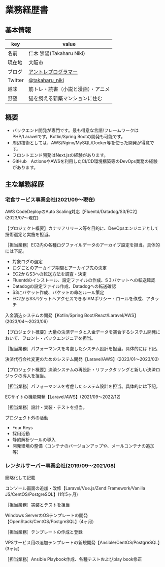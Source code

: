 # 業務経歴書

## 基本情報

|key|value|
|----|----|
|名前|仁木 崇陽(Takaharu Niki)|
|現在地|大阪市|
|ブログ|[アントレプログラマー](https://entreprogrammer.jp/)
|Twitter|[@takaharu_niki](https://twitter.com/takaharu_niki)|
|趣味|筋トレ・読書（小説と漫画）・アニメ|
|野望|猫を飼える新築マンションに住む|

## 概要

- バックエンド開発が専門です。最も得意な言語/フレームワークはPHP/Laravelです。Kotlin/Spring Bootの開発も可能です。
- 周辺技術としては、AWS/Nginx/MySQL/Docker等を使った開発が得意です。
- フロントエンド開発はNext.jsの経験があります。
- GitHub　ActionsやAWSを利用したCI/CD環境構築等のDevOps業務の経験があります。

## 主な業務経歴

### 宅食サービス事業会社(2021/09〜現在)

AWS CodeDeployのAuto Scaling対応【Fluentd/Datadog/S3/EC2】(2023/07〜現在)

【プロジェクト概要】カナリアリリース等を目的に、DevOpsエンジニアとして技術選定と実施を担当。

［担当業務］EC2内の各種ログファイルデータのアーカイブ設定を担当。具体的には下記。
- 対象ログの選定
- ログごとのアーカイブ期間とアーカイブ先の決定
- EC2からS3への転送方法を調査・決定
- Fluentdのインストール、設定ファイルの作成、S３バケットへの転送確認
- Datadogの設定ファイル作成、Datadogへの転送確認
- S3にバケット作成、バケットの命名ルール策定
- EC2からS3バケットへアクセスできるIAMポリシー・ロールを作成、アタッチ

<!---
［担当業務］EC2内の設定ファイルをGitHubで管理。

［担当業務］VPC設計

［担当業務］NAT　gatewaysの導入

［担当業務］CodeDeployの導入

［担当業務］CodeDeployの導入

［担当業務］AMIの導入

--->

入金消込システムの開発【Kotlin/Spring Boot/React/Laravel/AWS】(2023/04〜2023/06)

【プロジェクト概要】大量の決済データと入金データを突合するシステム開発において、フロント・バックエンジニアを担当。

［担当業務］パフォーマンスを考慮したシステム設計を担当。具体的には下記。

決済代行会社変更のためのシステム開発【Laravel/AWS】(2023/01〜2023/03)

【プロジェクト概要】決済システムの再設計・リファクタリングと新しい決済ロジックの導入を担当。

［担当業務］パフォーマンスを考慮したシステム設計を担当。具体的には下記。

ECサイトの機能開発【Laravel/AWS】(2021/09〜2022/12)

［担当業務］設計・実装・テストを担当。

プロジェクト外の活動
- Four Keys
- 採用活動
- 静的解析ツールの導入
- 開発環境の整備（コンテナのバージョンアップや、メールコンテナの追加等）

### レンタルサーバー事業会社(2019/09〜2021/08)

簡略化して記載

コンソール画面の追加・改修【Laravel/Vue.js/Zend Framework/Vanilla JS/CentOS/PostgreSQL】(1年5ヶ月)

［担当業務］実装とテストを担当

Windows ServerのOSテンプレートの開発　【OpenStack/CentOS/PostgreSQL】(4ヶ月)

［担当業務］テンプレートの作成と登録

VPSサービス用の追加テンプレートの新規開発【Ansible/CentOS/PostgreSQL】(3ヶ月)

［担当業務］Ansible Playbook作成、各種テストおよびplay book修正


